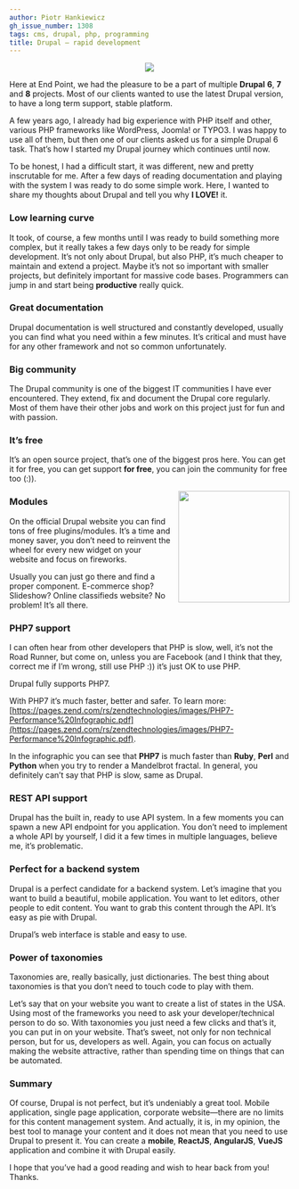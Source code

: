 ```yaml
---
author: Piotr Hankiewicz
gh_issue_number: 1308
tags: cms, drupal, php, programming
title: Drupal —​ rapid development
---
```


<div class="separator" style="clear: both; text-align: center;"><a href="/blog/2017/05/26/drupal-rapid-development/image-0.gif" imageanchor="1" style="margin-left: 1em; margin-right: 1em;"><img border="0" data-original-height="279" data-original-width="640" src="/blog/2017/05/26/drupal-rapid-development/image-0.gif"/></a></div>

Here at End Point, we had the pleasure to be a part of multiple **Drupal** **6**, **7** and **8** projects. Most of our clients wanted to use the latest Drupal version, to have a long term support, stable platform.

A few years ago, I already had big experience with PHP itself and other, various PHP frameworks like WordPress, Joomla! or TYPO3. I was happy to use all of them, but then one of our clients asked us for a simple Drupal 6 task. That’s how I started my Drupal journey which continues until now.

To be honest, I had a difficult start, it was different, new and pretty inscrutable for me. After a few days of reading documentation and playing with the system I was ready to do some simple work. Here, I wanted to share my thoughts about Drupal and tell you why **I LOVE!** it.

### Low learning curve

It took, of course, a few months until I was ready to build something more complex, but it really takes a few days only to be ready for simple development. It’s not only about Drupal, but also PHP, it’s much cheaper to maintain and extend a project. Maybe it’s not so important with smaller projects, but definitely important for massive code bases. Programmers can jump in and start being **productive** really quick.

### Great documentation

Drupal documentation is well structured and constantly developed, usually you can find what you need within a few minutes. It’s critical and must have for any other framework and not so common unfortunately.

### Big community

The Drupal community is one of the biggest IT communities I have ever encountered. They extend, fix and document the Drupal core regularly. Most of them have their other jobs and work on this project just for fun and with passion.

### It’s free

It’s an open source project, that’s one of the biggest pros here. You can get it for free, you can get support **for free**, you can join the community for free too (:)).

<div class="separator" style="clear: both; text-align: center;"><a href="/blog/2017/05/26/drupal-rapid-development/image-1-big.png" imageanchor="1" style="clear: right; float: right; margin-bottom: 1em; margin-left: 1em;"><img border="0" data-original-height="318" data-original-width="318" height="200" src="/blog/2017/05/26/drupal-rapid-development/image-1.png" width="200"/></a></div>

### Modules

On the official Drupal website you can find tons of free plugins/modules. It’s a time and money saver, you don’t need to reinvent the wheel for every new widget on your website and focus on fireworks.

Usually you can just go there and find a proper component. E-commerce shop? Slideshow? Online classifieds website? No problem! It’s all there.

### PHP7 support

I can often hear from other developers that PHP is slow, well, it’s not the Road Runner, but come on, unless you are Facebook (and I think that they, correct me if I’m wrong, still use PHP :)) it’s just OK to use PHP.

Drupal fully supports PHP7.

With PHP7 it’s much faster, better and safer. To learn more: [https://pages.zend.com/rs/zendtechnologies/images/PHP7-Performance%20Infographic.pdf](https://pages.zend.com/rs/zendtechnologies/images/PHP7-Performance%20Infographic.pdf).

In the infographic you can see that **PHP7** is much faster than **Ruby**, **Perl** and **Python** when you try to render a Mandelbrot fractal. In general, you definitely can’t say that PHP is slow, same as Drupal.

### REST API support

Drupal has the built in, ready to use API system. In a few moments you can spawn a new API endpoint for you application. You don’t need to implement a whole API by yourself, I did it a few times in multiple languages, believe me, it’s problematic.

### Perfect for a backend system

Drupal is a perfect candidate for a backend system. Let’s imagine that you want to build a beautiful, mobile application. You want to let editors, other people to edit content. You want to grab this content through the API. It’s easy as pie with Drupal.

Drupal’s web interface is stable and easy to use.

### Power of taxonomies

Taxonomies are, really basically, just dictionaries. The best thing about taxonomies is that you don’t need to touch code to play with them.

Let’s say that on your website you want to create a list of states in the USA. Using most of the frameworks you need to ask your developer/technical person to do so. With taxonomies you just need a few clicks and that’s it, you can put in on your website. That’s sweet, not only for non technical person, but for us, developers as well. Again, you can focus on actually making the website attractive, rather than spending time on things that can be automated.

### Summary

Of course, Drupal is not perfect, but it’s undeniably a great tool. Mobile application, single page application, corporate website—​there are no limits for this content management system. And actually, it is, in my opinion, the best tool to manage your content and it does not mean that you need to use Drupal to present it. You can create a **mobile**, **ReactJS**, **AngularJS**, **VueJS** application and combine it with Drupal easily.

I hope that you’ve had a good reading and wish to hear back from you! Thanks.
